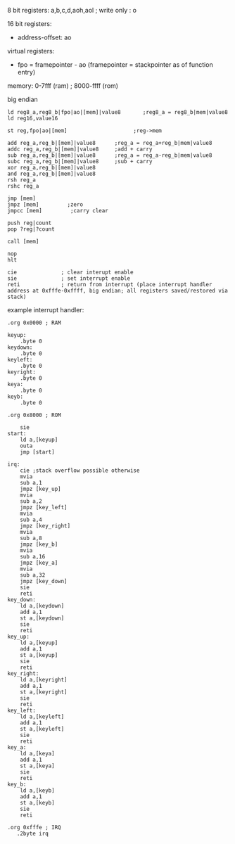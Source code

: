 8 bit registers: a,b,c,d,aoh,aol ; write only : o

16 bit registers:
- address-offset: ao

virtual registers:
- fpo = framepointer - ao (framepointer = stackpointer as of function entry)

memory: 0-7fff (ram) ; 8000-ffff (rom)

big endian

```assembly
ld reg8_a,reg8_b|fpo|ao|[mem]|value8       ;reg8_a = reg8_b|mem|value8
ld reg16,value16

st reg,fpo|ao|[mem]                     ;reg->mem

add reg_a,reg_b|[mem]|value8      ;reg_a = reg_a+reg_b|mem|value8 
addc reg_a,reg_b|[mem]|value8     ;add + carry
sub reg_a,reg_b|[mem]|value8      ;reg_a = reg_a-reg_b|mem|value8
subc reg_a,reg_b|[mem]|value8     ;sub + carry
xor reg_a,reg_b|[mem]|value8
and reg_a,reg_b|[mem]|value8
rsh reg_a
rshc reg_a

jmp [mem]
jmpz [mem]         ;zero
jmpcc [mem]         ;carry clear

push reg|count
pop ?reg|?count

call [mem]

nop
hlt

cie              ; clear interupt enable
sie              ; set interrupt enable
reti             ; return from interrupt (place interrupt handler address at 0xfffe-0xffff, big endian; all registers saved/restored via stack)
```

example interrupt handler:

```assembly
.org 0x0000 ; RAM

keyup:
	.byte 0
keydown:
	.byte 0
keyleft:
	.byte 0
keyright:
	.byte 0
keya:
	.byte 0
keyb:
	.byte 0

.org 0x8000 ; ROM

	sie
start:
	ld a,[keyup]
	outa
	jmp [start]

irq:
	cie ;stack overflow possible otherwise
	mvia
	sub a,1
	jmpz [key_up]
	mvia
	sub a,2
	jmpz [key_left]
	mvia
	sub a,4
	jmpz [key_right]
	mvia 
	sub a,8
	jmpz [key_b]
	mvia
	sub a,16
	jmpz [key_a]
	mvia
	sub a,32
	jmpz [key_down]
	sie
	reti
key_down:
	ld a,[keydown]
	add a,1
	st a,[keydown]
	sie
	reti
key_up:
	ld a,[keyup]
	add a,1
	st a,[keyup]
	sie
	reti
key_right:
	ld a,[keyright]
	add a,1
	st a,[keyright]
	sie
	reti
key_left:
	ld a,[keyleft]
	add a,1
	st a,[keyleft]
	sie
	reti
key_a:
	ld a,[keya]
	add a,1
	st a,[keya]
	sie
	reti
key_b:
	ld a,[keyb]
	add a,1
	st a,[keyb]
	sie
	reti

.org 0xfffe ; IRQ
   .2byte irq
```
